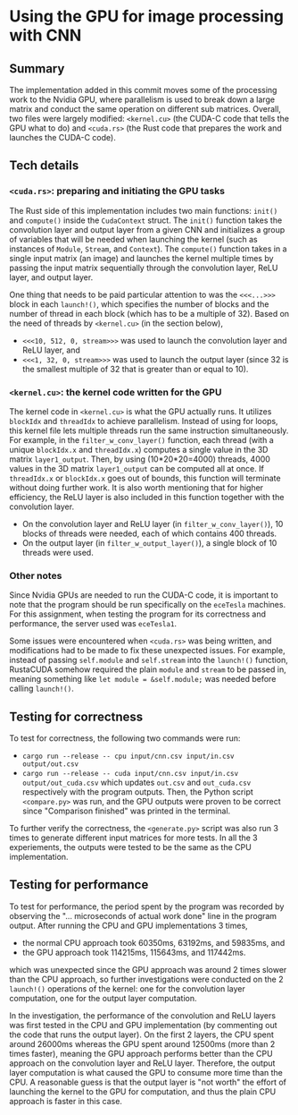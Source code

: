 # Using the GPU for image processing with CNN

## Summary
The implementation added in this commit moves some of the processing work to the Nvidia GPU, where parallelism is used to break down a large matrix and conduct the same operation on different sub matrices. Overall, two files were largely modified: `<kernel.cu>` (the CUDA-C code that tells the GPU what to do) and `<cuda.rs>` (the Rust code that prepares the work and launches the CUDA-C code).

## Tech details

### `<cuda.rs>`: preparing and initiating the GPU tasks
The Rust side of this implementation includes two main functions: `init()` and `compute()` inside the `CudaContext` struct. The `init()` function takes the convolution layer and output layer from a given CNN and initializes a group of variables that will be needed when launching the kernel (such as instances of `Module`, `Stream`, and `Context`). The `compute()` function takes in a single input matrix (an image) and launches the kernel multiple times by passing the input matrix sequentially through the convolution layer, ReLU layer, and output layer.

One thing that needs to be paid particular attention to was the `<<<...>>>` block in each `launch!()`, which specifies the number of blocks and the number of thread in each block (which has to be a multiple of 32). Based on the need of threads by `<kernel.cu>` (in the section below),
- `<<<10, 512, 0, stream>>>` was used to launch the convolution layer and ReLU layer, and
- `<<<1, 32, 0, stream>>>` was used to launch the output layer (since 32 is the smallest multiple of 32 that is greater than or equal to 10).

### `<kernel.cu>`: the kernel code written for the GPU
The kernel code in `<kernel.cu>` is what the GPU actually runs. It utilizes `blockIdx` and `threadIdx` to achieve parallelism. Instead of using for loops, this kernel file lets multiple threads run the same instruction simultaneously. For example, in the `filter_w_conv_layer()` function, each thread (with a unique `blockIdx.x` and `threadIdx.x`) computes a single value in the 3D matrix `layer1_output`. Then, by using (10\*20\*20=4000) threads, 4000 values in the 3D matrix `layer1_output` can be computed all at once. If `threadIdx.x` or `blockIdx.x` goes out of bounds, this function will terminate without doing further work. It is also worth mentioning that for higher efficiency, the ReLU layer is also included in this function together with the convolution layer.

- On the convolution layer and ReLU layer (in `filter_w_conv_layer()`), 10 blocks of threads were needed, each of which contains 400 threads.
- On the output layer (in `filter_w_output_layer()`), a single block of 10 threads were used.

### Other notes
Since Nvidia GPUs are needed to run the CUDA-C code, it is important to note that the program should be run specifically on the `eceTesla` machines. For this assignment, when testing the program for its correctness and performance, the server used was `eceTesla1`.

Some issues were encountered when `<cuda.rs>` was being written, and modifications had to be made to fix these unexpected issues. For example, instead of passing `self.module` and `self.stream` into the `launch!()` function, RustaCUDA somehow required the plain `module` and `stream` to be passed in, meaning something like `let module = &self.module;` was needed before calling `launch!()`.


## Testing for correctness
To test for correctness, the following two commands were run:
- `cargo run --release -- cpu input/cnn.csv input/in.csv output/out.csv`
- `cargo run --release -- cuda input/cnn.csv input/in.csv output/out_cuda.csv`
which updates `out.csv` and `out_cuda.csv` respectively with the program outputs. Then, the Python script `<compare.py>` was run, and the GPU outputs were proven to be correct since "Comparison finished" was printed in the terminal.

To further verify the correctness, the `<generate.py>` script was also run 3 times to generate different input matrices for more tests. In all the 3 experiements, the outputs were tested to be the same as the CPU implementation.

## Testing for performance
To test for performance, the period spent by the program was recorded by observing the "... microseconds of actual work done" line in the program output. After running the CPU and GPU implementations 3 times,
- the normal CPU approach took 60350ms, 63192ms, and 59835ms, and
- the GPU approach took 114215ms, 115643ms, and 117442ms.

which was unexpected since the GPU approach was around 2 times slower than the CPU approach, so further investigations were conducted on the 2 `launch!()` operations of the kernel: one for the convolution layer computation, one for the output layer computation.

In the investigation, the performance of the convolution and ReLU layers was first tested in the CPU and GPU implementation (by commenting out the code that runs the output layer). On the first 2 layers, the CPU spent around 26000ms whereas the GPU spent around 12500ms (more than 2 times faster), meaning the GPU approach performs better than the CPU approach on the convolution layer and ReLU layer. Therefore, the output layer computation is what caused the GPU to consume more time than the CPU. A reasonable guess is that the output layer is "not worth" the effort of launching the kernel to the GPU for computation, and thus the plain CPU approach is faster in this case.


